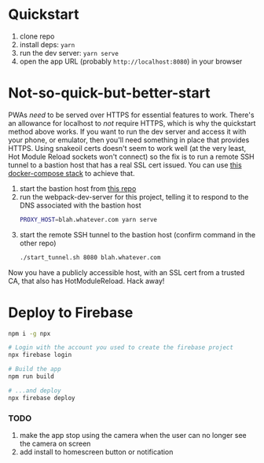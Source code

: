 # Quickstart

  1. clone repo
  1. install deps: `yarn`
  1. run the dev server: `yarn serve`
  1. open the app URL (probably `http://localhost:8080`) in your browser

# Not-so-quick-but-better-start

PWAs *need* to be served over HTTPS for essential features to work. There's an
allowance for localhost to *not* require HTTPS, which is why the quickstart
method above works.  If you want to run the dev server and access it with your
phone, or emulator, then you'll need something in place that provides HTTPS.
Using snakeoil certs doesn't seem to work well (at the very least, Hot Module
Reload sockets won't connect) so the fix is to run a remote SSH tunnel to a
bastion host that has a real SSL cert issued. You can use [this docker-compose
stack](https://github.com/tomsaleeba/docker-https-ssh-tunnel) to achieve that.

  1. start the bastion host from [this repo](https://github.com/tomsaleeba/docker-https-ssh-tunnel)
  1. run the webpack-dev-server for this project, telling it to respond to the DNS associated with the bastion host
      ```bash
      PROXY_HOST=blah.whatever.com yarn serve
      ```
  1. start the remote SSH tunnel to the bastion host (confirm command in the other repo)
      ```bash
      ./start_tunnel.sh 8080 blah.whatever.com
      ```

Now you have a publicly accessible host, with an SSL cert from a trusted CA,
that also has HotModuleReload. Hack away!

# Deploy to Firebase

```bash
npm i -g npx

# Login with the account you used to create the firebase project
npx firebase login

# Build the app
npm run build

# ...and deploy
npx firebase deploy
```

### TODO
  1. make the app stop using the camera when the user can no longer see the
     camera on screen
  1. add install to homescreen button or notification
